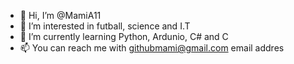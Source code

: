 - 👋 Hi, I’m @MamiA11
- 👀 I’m interested in futball, science and I.T
- 🌱 I’m currently learning Python, Ardunio, C# and  C
- 📫 You can reach me with githubmami@gmail.com email addres

<!---
MamiA11/MamiA11 is a ✨ special ✨ repository because its `README.md` (this file) appears on your GitHub profile.
You can click the Preview link to take a look at your changes.
--->
